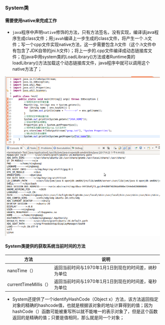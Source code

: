 ### System类
#### 需要使用native来完成工作
+ `java`程序中声明`native`修饰的方法，只有方法签名，没有实现，编译该java程序生成class文件；用`javah`编译上一步生成的class文件，将产生一个`.h`文件；写一个cpp文件实现native方法，这一步需要包含.h文件（这个.h文件中有包含了JDK自带的jni.h文件）；将上一步的.cpp文件编译成动态链接库文件；在java中用system类的LoadLibrary()方法或者Runtime类的loadLibrary()方法加载这个动态链接库文件，java程序中就可以调用这个native方法了；

![image](https://github.com/ningbaoqi/Java/blob/master/gif/pic-140.jpg) 

#### System类提供的获取系统当前时间的方法

|方法|说明|
|-------|-------|
|nanoTime（）|返回当前时间与1970年1月1日到现在的时间差，纳秒为单位|
|currentTimeMillis（）|返回当前时间与1970年1月1日到现在的时间差，毫秒为单位|

+ System还提供了一个identifyHashCode（Object x）方法，该方法返回指定对象的精确的hashcode值，也就是根据该对象的地址计算得到的值；因为hashCode（）函数可能被重写所以就不能唯一的表示对象了，但是这个函数返回的是精确的值；只要是值相同，那么就是同一个对象；
